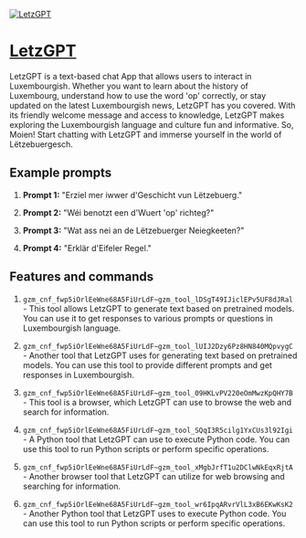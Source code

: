 [![LetzGPT](https://files.oaiusercontent.com/file-KJnNqjUDld4NStXiPnrVyH8j?se=2123-10-19T14%3A41%3A55Z&sp=r&sv=2021-08-06&sr=b&rscc=max-age%3D31536000%2C%20immutable&rscd=attachment%3B%20filename%3D727478ec-dc98-42bd-aa0c-57bf6c9629bb.png&sig=YEcyzXX3uOhCZ/Fg0HqUbp1xYGDPRiG1OfliN6YnXCk%3D)](https://chat.openai.com/g/g-w3iBLfAFi-letzgpt)

# [LetzGPT](https://chat.openai.com/g/g-w3iBLfAFi-letzgpt)

LetzGPT is a text-based chat App that allows users to interact in Luxembourgish. Whether you want to learn about the history of Luxembourg, understand how to use the word 'op' correctly, or stay updated on the latest Luxembourgish news, LetzGPT has you covered. With its friendly welcome message and access to knowledge, LetzGPT makes exploring the Luxembourgish language and culture fun and informative. So, Moien! Start chatting with LetzGPT and immerse yourself in the world of Lëtzebuergesch.

## Example prompts

1. **Prompt 1:** "Erziel mer iwwer d'Geschicht vun Lëtzebuerg."

2. **Prompt 2:** "Wéi benotzt een d'Wuert 'op' richteg?"

3. **Prompt 3:** "Wat ass nei an de Lëtzebuerger Neiegkeeten?"

4. **Prompt 4:** "Erklär d'Eifeler Regel."

## Features and commands

1. `gzm_cnf_fwp5iOrlEeWne68A5FiUrLdF~gzm_tool_lDSgT49IJiclEPv5UF8dJRal` - This tool allows LetzGPT to generate text based on pretrained models. You can use it to get responses to various prompts or questions in Luxembourgish language.

2. `gzm_cnf_fwp5iOrlEeWne68A5FiUrLdF~gzm_tool_lUIJ2Dzy6Pz8HN840MQpvygC` - Another tool that LetzGPT uses for generating text based on pretrained models. You can use this tool to provide different prompts and get responses in Luxembourgish.

3. `gzm_cnf_fwp5iOrlEeWne68A5FiUrLdF~gzm_tool_09HKLvPV220eOmMwzKpQHY7B` - This tool is a browser, which LetzGPT can use to browse the web and search for information.

4. `gzm_cnf_fwp5iOrlEeWne68A5FiUrLdF~gzm_tool_SQqI3R5cilg1YxCUs3l92Igi` - A Python tool that LetzGPT can use to execute Python code. You can use this tool to run Python scripts or perform specific operations.

5. `gzm_cnf_fwp5iOrlEeWne68A5FiUrLdF~gzm_tool_xMgbJrfT1u2DClwNkEqxRjtA` - Another browser tool that LetzGPT can utilize for web browsing and searching for information.

6. `gzm_cnf_fwp5iOrlEeWne68A5FiUrLdF~gzm_tool_wr6IpqARvrVlL3xB6EKwKsK2` - Another Python tool that LetzGPT uses to execute Python code. You can use this tool to run Python scripts or perform specific operations.